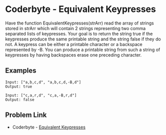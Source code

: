 # Coderbyte - Equivalent Keypresses

Have the function EquivalentKeypresses(strArr) read the array of strings stored in strArr which will contain 2 strings representing two comma separated lists of keypresses. Your goal is to return the string true if the keypresses produce the same printable string and the string false if they do not. A keypress can be either a printable character or a backspace represented by -B. You can produce a printable string from such a string of keypresses by having backspaces erase one preceding character.

## Examples

```
Input: ["a,b,c,d", "a,b,c,d,-B,d"]
Output: true
```

```
Input: ["c,a,r,d", "c,a,-B,r,d"]
Output: false
```

## Problem Link

- Coderbyte - [Equivalent Keypresses](https://coderbyte.com/editor/Equivalent%20Keypresses:JavaScript)
